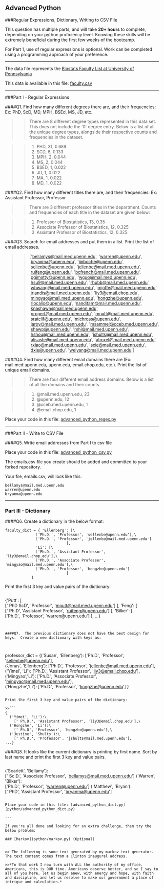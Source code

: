 ## Advanced Python    

###Regular Expressions, Dictionary, Writing to CSV File  

This question has multiple parts, and will take **20+ hours** to complete, depending on your python proficiency level.  Knowing these skills will be extremely beneficial during the first few weeks of the bootcamp.

For Part 1, use of regular expressions is optional.  Work can be completed using a programming approach of your preference. 

---

The data file represents the [Biostats Faculty List at University of Pennsylvania](http://www.med.upenn.edu/cceb/biostat/faculty.shtml)

This data is available in this file:  [faculty.csv](python/faculty.csv)

--- 

###Part I - Regular Expressions  


####Q1. Find how many different degrees there are, and their frequencies: Ex:  PhD, ScD, MD, MPH, BSEd, MS, JD, etc.

>> There are 8 different degree types represented in this data set. This does not include the '0' degree entry. Below is a list of all the unique degree types, alongside their respective counts and frequencies in the dataset. 

>> 1. PHD, 31, 0.688
>> 2. SCD, 6, 0.133
>> 3. MPH, 2, 0.044
>> 4. MS, 2, 0.044
>> 5. BSED, 1, 0.022
>> 6. JD, 1, 0.022
>> 7. MA, 1, 0.022
>> 8. MD, 1, 0.022


####Q2. Find how many different titles there are, and their frequencies:  Ex:  Assistant Professor, Professor

>> There are 3 different professor titles in the department. Counts and frequencies of each title in the dataset are given below:

>> 1. Professor of Biostatistics, 13, 0.35
>> 2. Associate Professor of Biostatistics, 12, 0.325
>> 3. Assistant Professor of Biostatistics, 12, 0.325

####Q3. Search for email addresses and put them in a list.  Print the list of email addresses.

>> ['bellamys@mail.med.upenn.edu', 'warren@upenn.edu', 'bryanma@upenn.edu', 'jinboche@upenn.edu', 'sellenbe@upenn.edu', 'jellenbe@mail.med.upenn.edu', 'ruifeng@upenn.edu', 'bcfrench@mail.med.upenn.edu', 'pgimotty@upenn.edu', 'wguo@mail.med.upenn.edu', 'hsu9@mail.med.upenn.edu', 'rhubb@mail.med.upenn.edu', 'whwang@mail.med.upenn.edu', 'mjoffe@mail.med.upenn.edu', 'jrlandis@mail.med.upenn.edu', 'liy3@email.chop.edu', 'mingyao@mail.med.upenn.edu', 'hongzhe@upenn.edu', 'rlocalio@upenn.edu', 'nanditam@mail.med.upenn.edu', 'knashawn@mail.med.upenn.edu', 'propert@mail.med.upenn.edu', 'mputt@mail.med.upenn.edu', 'sratclif@upenn.edu', 'michross@upenn.edu', 'jaroy@mail.med.upenn.edu', 'msammel@cceb.med.upenn.edu', 'shawp@upenn.edu', 'rshi@mail.med.upenn.edu', 'hshou@mail.med.upenn.edu', 'jshults@mail.med.upenn.edu', 'alisaste@mail.med.upenn.edu', 'atroxel@mail.med.upenn.edu', 'rxiao@mail.med.upenn.edu', 'sxie@mail.med.upenn.edu', 'dxie@upenn.edu', 'weiyang@mail.med.upenn.edu']


####Q4. Find how many different email domains there are (Ex:  mail.med.upenn.edu, upenn.edu, email.chop.edu, etc.).  Print the list of unique email domains.

>> There are four different email address domains. Below is a list of all the domains and their counts.

>> 1. @mail.med.upenn.edu, 23
>> 2. @upenn.edu, 12 
>> 3. @cceb.med.upenn.edu, 1
>> 4. @email.chop.edu, 1 

Place your code in this file: [advanced_python_regex.py](python/advanced_python_regex.py)

---

###Part II - Write to CSV File

####Q5.  Write email addresses from Part I to csv file

Place your code in this file: [advanced_python_csv.py](python/advanced_python_csv.py)

The emails.csv file you create should be added and committed to your forked repository.

Your file, emails.csv, will look like this:
```
bellamys@mail.med.upenn.edu
warren@upenn.edu
bryanma@upenn.edu
```

---

### Part III - Dictionary

####Q6.  Create a dictionary in the below format:
```
faculty_dict = { 'Ellenberg': [\
              ['Ph.D.', 'Professor', 'sellenbe@upenn.edu'],\
              ['Ph.D.', 'Professor', 'jellenbe@mail.med.upenn.edu']
                            ],
              'Li': [\
              ['Ph.D.', 'Assistant Professor', 'liy3@email.chop.edu'],\
              ['Ph.D.', 'Associate Professor', 'mingyao@mail.med.upenn.edu'],\
              ['Ph.D.', 'Professor', 'hongzhe@upenn.edu']
                            ]
            }
```

Print the first 3 key and value pairs of the dictionary:


>>```
 {'Putt': [\
    [' PhD ScD', 'Professor', 'mputt@mail.med.upenn.edu']
          ],
  'Feng': [\
    [' Ph.D', 'Assistant Professor', 'ruifeng@upenn.edu']
          ],
  'Bilker': [\
    ['Ph.D.', 'Professor', 'warren@upenn.edu']
          ], ...}
```


####Q7.  The previous dictionary does not have the best design for keys.  Create a new dictionary with keys as:



```
professor_dict = {('Susan', 'Ellenberg'): ['Ph.D.', 'Professor', 'sellenbe@upenn.edu'],\
                ('Jonas', 'Ellenberg'): ['Ph.D.', 'Professor', 'jellenbe@mail.med.upenn.edu'],\
                ('Yimei', 'Li'): ['Ph.D.', 'Assistant Professor', 'liy3@email.chop.edu'],\
                ('Mingyao','Li'): ['Ph.D.', 'Associate Professor', 'mingyao@mail.med.upenn.edu'],\
                ('Hongzhe','Li'): ['Ph.D.', 'Professor', 'hongzhe@upenn.edu']
              }
```

Print the first 3 key and value pairs of the dictionary:

>>```
{
  ('Yimei', 'Li'):\
    [' Ph.D.', 'Assistant Professor', 'liy3@email.chop.edu'],\ 
  ('Hongzhe', 'Li'):\ 
    [' Ph.D', 'Professor', 'hongzhe@upenn.edu'],\
  ('Justine', 'Shults'):\
    [' Ph.D.', 'Professor', 'jshults@mail.med.upenn.edu'], 
...}
```

####Q8.  It looks like the current dictionary is printing by first name.  Sort by last name and print the first 3 key and value pairs.  


>> ```
('Scarlett', 'Bellamy'):\
  [' Sc.D.', 'Associate Professor', 'bellamys@mail.med.upenn.edu']
('Warren', 'Bilker'):\
  ['Ph.D.', 'Professor', 'warren@upenn.edu']
('Matthew', 'Bryan'):\
  [' PhD', 'Assistant Professor', 'bryanma@upenn.edu']
```

Place your code in this file: [advanced_python_dict.py](python/advanced_python_dict.py)

--- 

If you're all done and looking for an extra challenge, then try the below problem:  

### [Markov](python/markov.py) (Optional)


>> The following is some text generated by my markov text generator. The text content comes from a Clinton inaugural address.

>>*To that work I now turn with ALL the authority of my office. Americans, this is OUR time. Americans deserve better, and so I say to all of you here, let us begin anew, with energy and hope, with faith and discipline, and let us resolve to make our government a place of intrigue and calculation.*


